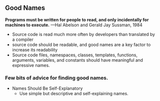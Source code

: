 ## Good Names
**Programs must be written for people to read, and only incidentally for machines to execute.**
—Hal Abelson and Gerald Jay Sussman, 1984
- Source code is read much more often by developers than translated by a compiler
- source code should be readable, and good names are a key factor to increase its readability
- Source code files, namespaces, classes, templates, functions, arguments, variables, and constants should have meaningful and expressive names.
### Few bits of advice for finding good names.
- Names Should Be Self-Explanatory
	- Use simple but descriptive and self-explaining names.
	

<!--stackedit_data:
eyJoaXN0b3J5IjpbMTI2MDAwNjA5NiwxNzA1MTM2NTUwLC0xMD
Q1MjMxNzYzXX0=
-->